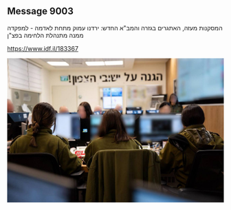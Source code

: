 ## Message 9003

המסקנות מעזה, האתגרים בגזרה והמב"א החדש:
ירדנו עמוק מתחת לאדמה - למפקדה ממנה מתנהלת הלחימה בפצ"ן

https://www.idf.il/183367

![Photo](9003/9003_photo.jpg)

